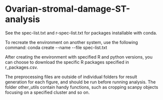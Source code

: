 # Ovarian-stromal-damage-ST-analysis

See the spec-list.txt and r-spec-list.txt for packages installable with conda.

To recreate the environment on another system, use the following command:
conda create --name <envname> --file spec-list.txt

After creating the environment with specified R and python versions, you can choose to download the specific R packages specified in r_packages.csv.

The preprocessing files are outside of individual folders for result generation for each figure, and should be run before running analysis. The folder other_utils contain handy functions, such as cropping scanpy objects focusing on a specified cluster and so on.